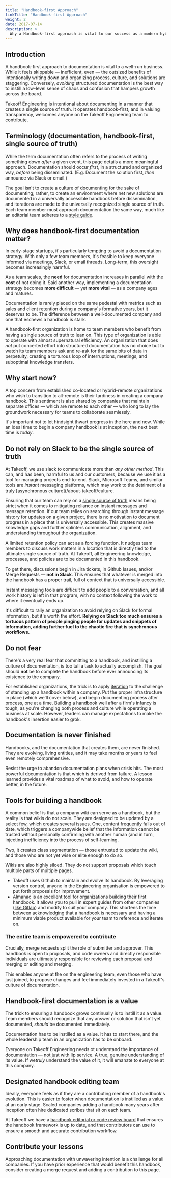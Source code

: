 ```yaml
---
title: "Handbook-first Approach"
linkTitle: "Handbook-first Approach"
weight: 2
date: 2017-07-14
description: >
  Why a Handbook-first approach is vital to our success as a modern hybrid-remote global company.
---
```

## Introduction

A handbook-first approach to documentation is vital to a well-run business. While it feels skippable — inefficient, even — the outsized benefits of intentionally writing down and organizing process, culture, and solutions are staggering. Conversely, *avoiding* structured documentation is the best way to instill a low-level sense of chaos and confusion that hampers growth across the board. 

Takeoff Engineering is intentional about documenting in a manner that creates a single source of truth. It operates handbook-first, and in valuing transparency, welcomes anyone on the Takeoff Engineering team to contribute. 

##  Terminology (documentation, handbook-first, single source of truth)

While the term documentation often refers to the process of writing something down *after* a given event, this page details a more meaningful approach. Documentation should occur *first*, in a structured and organized way, *before* being disseminated. (E.g. Document the solution first, *then* announce via Slack or email.) 

The goal isn't to create a culture of documenting for the sake of documenting; rather, to create an environment where net new solutions are documented in a universally accessible handbook before dissemination, and iterations are made to the universally recognized single source of truth. Each team member must approach documentation the same way, much like an editorial team adheres to a [style guide](/handbook/styleguide/). 

## Why does handbook-first documentation matter?

In early-stage startups, it's particularly tempting to avoid a documentation strategy. With only a few team members, it's feasible to keep everyone informed via meetings, Slack, or email threads. Long-term, this oversight becomes increasingly harmful. 

As a team scales, the **need** for documentation increases in parallel with the **cost** of not doing it. Said another way, implementing a documentation strategy becomes **more difficult** — yet **more vital** — as a company ages and matures. 

Documentation is rarely placed on the same pedestal with metrics such as sales and client retention during a company's formative years, but it deserves to be. The difference between a well-documented company and one that eschews a handbook is stark. 

A handbook-first organization is home to team members who benefit from having a single source of truth to lean on. This type of organization is able to operate with almost supernatural efficiency. An organization that does *not* put concerted effort into structured documentation has no choice but to watch its team members ask and re-ask for the same bits of data in perpetuity, creating a torturous loop of interruptions, meetings, and suboptimal knowledge transfers. 

## Why start now?

A top concern from established co-located or hybrid-remote organizations who wish to transition to all-remote is their tardiness in creating a company handbook. This sentiment is also shared by companies that maintain separate offices — which are remote to each other — who long to lay the groundwork necessary for teams to collaborate seamlessly.

It's important not to let hindsight thwart progress in the here and now. While an ideal time to begin a company handbook is at inception, the next best time is *today*. 

## Do not rely on Slack to be the single source of truth

At Takeoff, we use slack to communicate more than *any other method*. This can, and has been, harmful to us and our customers, because we use it as a tool for managing projects end-to-end. Slack, Microsoft Teams, and similar tools are *instant* messaging platforms, which may work to the detriment of a truly [asynchronous culture](/about-takeoff/culture. 

Ensuring that our team can rely on a [single source of truth](/docs/handbook/styleguide/#documentation-is-the-single-source-of-truth-ssot) means being strict when it comes to mitigating reliance on instant messages and message retention. If our team relies on searching through instant message history for updates on a given project, there is no motivation to document progress in a place that is universally accessible. This creates massive knowledge gaps and further splinters communication, alignment, and understanding throughout the organization.

A limited retention policy can act as a forcing function. It nudges team members to discuss work matters in a location that is directly tied to the ultimate single source of truth. At Takeoff, all Engineering knowledge, processes, and policies are to be documented in this handbook. 

To get there, discussions begin in Jira tickets, in Github Issues, and/or Merge Requests — **not in Slack**. This ensures that whatever is merged into the handbook has a proper trail, full of context that is universally accessible. 

Instant messaging tools are difficult to add people to a conversation, and all work history is left in that program, with no context following the work to where it eventually ends up. 

It's difficult to rally an organization to avoid relying on Slack for formal information, but it's worth the effort. **Relying on Slack too much ensures a tortuous pattern of people pinging people for updates and snippets of information, adding further fuel to the chaotic fire that is synchronous workflows.** 

## Do not fear

There's a very real fear that committing to a handbook, and instilling a culture of documentation, is too tall a task to actually accomplish. The goal should **not** be to complete the handbook before ever announcing its existence to the company.

For established organizations, the trick is to apply [iteration](/handbook/iteration) to the challenge of standing up a handbook within a company. Put the proper infrastructure in place (which we'll cover below), and begin documenting process after process, one at a time. Building a handbook well after a firm's infancy is tough, as you're changing both process and culture while operating a business at scale. However, leaders can manage expectations to make the handbook's insertion easier to grok. 

## Documentation is never finished

Handbooks, and the documentation that creates them, are never finished. They are evolving, living entities, and it may take months or years to feel even remotely comprehensive. 

Resist the urge to abandon documentation plans when crisis hits. The most powerful documentation is that which is derived from failure. A lesson learned provides a vital roadmap of what to avoid, and how to operate better, in the future. 

## Tools for building a handbook

A common belief is that a company wiki can serve as a handbook, but the reality is that wikis do not scale. They are designed to be updated by a select few, which creates several issues. One, content frequently falls out of date, which triggers a companywide belief that the information cannot be trusted without personally confirming with another human (and in turn, injecting inefficiency into the process of self-learning. 

Two, it creates class segmentation — those entrusted to update the wiki, and those who are not yet wise or elite enough to do so. 

Wikis are also highly siloed. They do not support proposals which touch multiple parts of multiple pages.

- Takeoff uses Github to maintain and evolve its handbook. By leveraging version control, anyone in the Engineering organisation is empowered to put forth proposals for improvement. 
- [Almanac](https://almanac.io/home) is an excellent tool for organizations building their first handbook. It allows you to pull in expert guides from other companies ([like Gitlab](https://almanac.io/articles/11830/remote-survival-guide-for-managers)) and modify to suit your company. This shortens the time between acknowledging that a handbook is necessary and having a minimum viable product available for your team to reference and iterate on.

### The entire team is empowered to contribute

Crucially, merge requests split the role of submitter and approver. This handbook is open to proposals, and code owners and directly responsible individuals are ultimately responsible for reviewing each proposal and merging or editing and merging. 

This enables anyone at the on the engineering team, even those who have just joined, to propose changes and feel immediately invested in a Takeoff's culture of documentation. 

## Handbook-first documentation is a value

The trick to ensuring a handbook grows continually is to instill it as a value. Team members should recognize that any answer or solution that isn't yet documented, *should* be documented immediately.

Documentation has to be instilled as a value. It has to start there, and the whole leadership team in an organization has to be onboard. 

Everyone on Takeoff Engineering needs ot understand the importance of documentation — not just with lip service. A true, genuine understanding of its value. If we*truly* understand the value of it, it will emanate to everyone at this company. 

## Designated handbook editing team

Ideally, everyone feels as if they are a contributing member of a handbook's evolution. This is easier to foster when documentation is instilled as a value at an early stage. Scaled companies adding a handbook many years after inception often hire dedicated scribes that sit on each team. 

At Takeoff we have a [handbook editorial or code review board](https://takeofftech.atlassian.net/jira/software/c/projects/EH/boards/281) that ensures the handbook framework is up to date, and that contributors can use to ensure a smooth and accurate contribution workflow.  

## Contribute your lessons

Approaching documentation with unwavering intention is a challenge for all companies. If you have prior experience that would benefit this handbook, consider creating a merge request and adding a contribution to this page. 

